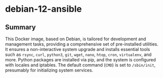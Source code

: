 # debian-12-ansible

## Summary

This Docker image, based on Debian, is tailored for development and management tasks, providing a comprehensive set of pre-installed utilities. It ensures a non-interactive system upgrade and installs essential tools such as `rsync`, `curl`, `python3`, `git`, `wget`, `nano`, `htop`, `cron`, `virtualenv`, and more. Python packages are installed via pip, and the system is configured with locales and iptables. The default command (`CMD`) is set to `/sbin/init`, presumably for initializing system services.
